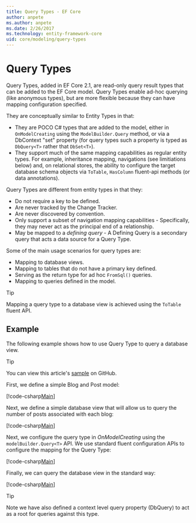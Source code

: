 ```yaml
---
title: Query Types - EF Core
author: anpete
ms.author: anpete
ms.date: 2/26/2017
ms.technology: entity-framework-core
uid: core/modeling/query-types
---
```

# Query Types

Query Types, added in EF Core 2.1, are read-only query result types that can be added to the EF Core model. Query Types enable ad-hoc querying (like anonymous types), but are more flexible because they can have mapping configuration specified.

They are conceptually similar to Entity Types in that:

- They are POCO C# types that are added to the model, either in ```OnModelCreating``` using the ```ModelBuilder.Query``` method, or via a DbContext "set" property (for query types such a property is typed as ```DbQuery<T>``` rather that ```DbSet<T>```).
- They support much of the same mapping capabilities as regular entity types. For example, inheritance mapping, navigations (see limitiations below) and, on relational stores, the ability to configure the target database schema objects via ```ToTable```, ```HasColumn``` fluent-api methods (or data annotations).

Query Types are different from entity types in that they:

- Do not require a key to be defined.
- Are never tracked by the Change Tracker.
- Are never discovered by convention.
- Only support a subset of navigation mapping capabilities - Specifically, they may never act as the principal end of a relationship.
- May be mapped to a _defining query_ - A Defining Query is a secondary query that acts a data source for a Query Type.

Some of the main usage scenarios for query types are:

- Mapping to database views.
- Mapping to tables that do not have a primary key defined.
- Serving as the return type for ad hoc ```FromSql()``` queries.
- Mapping to queries defined in the model.

> [!TIP]
> Mapping a query type to a database view is achieved using the ```ToTable``` fluent API.

## Example

The following example shows how to use Query Type to query a database view.

> [!TIP]
> You can view this article's [sample](https://github.com/aspnet/EntityFrameworkCore/tree/dev/samples/QueryTypes) on GitHub.

First, we define a simple Blog and Post model:

[!code-csharp[Main](../../../efcore-dev/samples/QueryTypes/Program.cs#Entities)]

Next, we define a simple database view that will allow us to query the number of posts associated with each blog:

[!code-csharp[Main](../../../efcore-dev/samples/QueryTypes/Program.cs#View)]

Next, we configure the query type in _OnModelCreating_ using the ```modelBuilder.Query<T>``` API.
We use standard fluent configuration APIs to configure the mapping for the Query Type:

[!code-csharp[Main](../../../efcore-dev/samples/QueryTypes/Program.cs#Configuration)]

Finally, we can query the database view in the standard way:

[!code-csharp[Main](../../../efcore-dev/samples/QueryTypes/Program.cs#Query)]

> [!TIP]
> Note we have also defined a context level query property (DbQuery) to act as a root for queries against this type.

